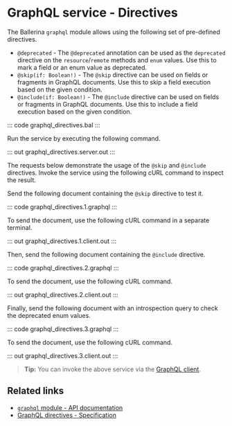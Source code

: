 # GraphQL service - Directives

The Ballerina `graphql` module allows using the following set of pre-defined directives.

- `@deprecated` - The `@deprecated` annotation can be used as the `deprecated` directive on the `resource`/`remote` methods and `enum` values. Use this to mark a field or an enum value as deprecated.
- `@skip(if: Boolean!)` - The `@skip` directive can be used on fields or fragments in GraphQL documents. Use this to skip a field execution based on the given condition.
- `@include(if: Boolean!)` - The `@include` directive can be used on fields or fragments in GraphQL documents. Use this to include a field execution based on the given condition.

::: code graphql_directives.bal :::

Run the service by executing the following command.

::: out graphql_directives.server.out :::

The requests below demonstrate the usage of the `@skip` and `@include` directives. Invoke the service using the following cURL command to inspect the result.

Send the following document containing the `@skip` directive to test it.

::: code graphql_directives.1.graphql :::

To send the document, use the following cURL command in a separate terminal.

::: out graphql_directives.1.client.out :::

Then, send the following document containing the `@include` directive.

::: code graphql_directives.2.graphql :::

To send the document, use the following cURL command.

::: out graphql_directives.2.client.out :::

Finally, send the following document with an introspection query to check the deprecated enum values.

::: code graphql_directives.3.graphql :::

To send the document, use the following cURL command.

::: out graphql_directives.3.client.out :::

>**Tip:** You can invoke the above service via the [GraphQL client](/learn/by-example/graphql-client-query-endpoint/).

## Related links
- [`graphql` module - API documentation](https://lib.ballerina.io/ballerina/graphql/latest)
- [GraphQL directives - Specification](/spec/graphql/#5-directives)

